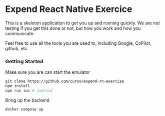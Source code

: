 # Expend React Native Exercice

This is a skeleton application to get you up and running quickly.
We are _not_ testing if you get this done or not, but how you work and how you communicate.

Feel free to use all the tools you are used to, including Google, CoPilot, github, etc.

### Getting Started

Make sure you are can start the emulator

```bash
git clone https://github.com/curoo/expend-rn-exercise
npm install
npm run ios # android
```

Bring up the backend

```bash
docker compose up
```
